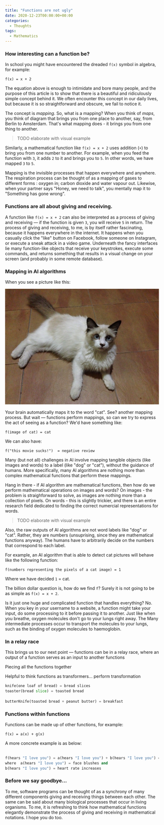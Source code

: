 ```yaml
---
title: "Functions are not ugly"
date: 2020-12-23T00:00:00+00:00
categories:
  - Thoughts
tags:
  - Mathematics
---
```


### How interesting can a function be?

In school you might have encountered the dreaded `f(x)` symbol in algebra, for example:

```
f(x) = x + 2
```

The equation above is enough to intimidate and bore many people, and the purpose of this article is to show that there is a beautiful and ridiculously simple concept behind it. We often encounter this concept in our daily lives, but because it is so straightforward and obscure, we fail to notice it. 

The concept is *mapping*. So, what is a mapping? When you think of _maps_, you think of diagram that brings you from one place to another, say, from Berlin to Amsterdam. That's what mapping does - it brings you from one thing to another. 

> TODO elaborate with visual example

Similarly, a mathematical function like `f(x) = x + 2` uses addition (`+`) to bring you from one number to another. For example, when you feed the function with `3`, it adds `2` to it and brings you to `5`. In other words, we have mapped `3` to `5`. 


 Mapping is the invisible processes that happen everywhere and anywhere. The respiration process can be thought of as a mapping of gases to different forms : oxygen in; carbon dioxide and water vapour out. Likewise, when your partner says "Honey, we need to talk", you mentally map it to "Something has gone wrong".

### Functions are all about giving and receiving.

A function like `f(x) = x + 2` can also be interpreted as a process of giving and receiving — if the function is given `3`, you will receive `5` in return. The process of giving and receiving, to me, is by itself rather fascinating, because it happens everywhere in the internet. It happens when you casually click the "like" button on Facebook, follow someone on Instagram, or execute a sneak attack in a video game. Underneath the fancy interfaces lie many function-like objects that receive your keystrokes, execute some commands, and returns something that results in a visual change on your screen (and probably in some remote database). 


### Mapping in AI algorithms

When you see a picture like this:

![Cat](./images/cat.JPG)


Your brain automatically maps it to the word "cat". See? another mapping process. But wait — functions perform mappings, so can we try to express the act of seeing as a function? We'd have something like:

```
f(image of cat) = cat 
```

We can also have:

```
f("this movie sucks!")  = negative review 
```

Many (but not all) challenges in AI involve mapping tangible objects (like images and words) to a label (like "dog" or "cat"), without the guidance of humans. More specifically, many AI algorithms are nothing more than complex mathematical functions that perform these mappings. 

Hang in there - if AI algorithm are mathematical functions, then how do we perform mathematical operations on images and words? On images - the problem is straighforward to solve, as images are nothing more than a collection of pixels. On words - this is slightly trickier, and there is an entire research field dedicated to finding the correct numercial representations for words. 

> TODO elaborate with visual example

Also, the raw outputs of AI algorithms are not word labels like "dog" or "cat". Rather, they are numbers (unsuprising, since they are mathematical functions anyway). The humans have to arbitrarily decide on the numbers that correspond to each label. 


For example, an AI algorithm that is able to detect cat pictures will behave like the following function:

```
f(numbers representing the pixels of a cat image) = 1
```
Where we have decided `1` = cat. 

The billion dollar question is, how do we find `f`? Surely it is not going to be as simple as `f(x) = x + 2`.



Is it just one huge and complicated function that handles everything? No. When you key in your username to a website, a function might take your input, do some processing to it before passing it to another. Just like when you breathe, oxygen molecules don't go to your lungs right away. The Many intermediate processes occur to transport the molecules to your lungs, such as the binding of oxygen molecules to haemoglobin. 



### In a relay race

This brings us to our next point — functions can be in a relay race, where an output of a function serves as an input to another functions

Piecing all the functions together 

Helpful to think functions as transformers... perform transformation

```python
knife(one loaf of bread) = bread slices
toaster(bread slice) = toasted bread

butterKnife(toasted bread + peanut butter) = breakfast
```

### Functions within functions

Functions can be made up of other functions, for example:

```
f(x) = a(x) + g(x)
```

A more concrete example is as below:

```python

f(hears "I love you") = a(hears "I love you") + b(hears "I love you") = crazy in love
where  a(hears "I love you") = face blushes and 
b(hears "I love you") = heart rate increases 
```

### Before we say goodbye...

To me, software programs can be thought of as a synchrony of many different components giving and receiving things between each other. The same can be said about many biological processes that occur in living organisms. To me, it is refreshing to think how mathematical functions elegantly demonstrate the process of giving and receiving in mathematical notations. I hope you do too.